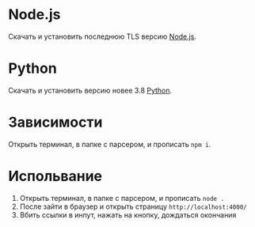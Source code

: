 # Node.js
Скачать и установить последнюю TLS версию [Node.js](https://nodejs.org/en/download).

# Python
Скачать и установить версию новее 3.8 [Python](https://www.python.org/downloads/windows/).

# Зависимости
Открыть терминал, в папке с парсером, и прописать `npm i`.

# Испольвание
1. Открыть терминал, в папке с парсером, и прописать `node .`
2. После зайти в браузер и открыть страницу `http://localhost:4000/`
3. Вбить ссылки в инпут, нажать на кнопку, дождаться окончания